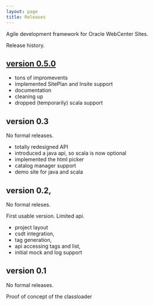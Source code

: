 ```yaml
---
layout: page
title: Releases
---
```

Agile development framework for Oracle WebCenter Sites.

Release history.

## [version 0.5.0](...)

- tons of impromevents
- implemented SitePlan and Insite support
- documentation
- cleaning up
- dropped (temporarily) scala support 

## version 0.3

No formal releases.

- totally redesigned API
- introduced a java api, so scala is now optional
- implemented the html picker
- catalog manager support 
- demo site for java and scala

## version 0.2, 

No formal releses.

First usable version. Limited api.

- project layout 
- csdt integration, 
- tag generation, 
- api accessing tags and list, 
- initial mock and log  support

## version 0.1 

No formal releases.

Proof of concept of the classloader
